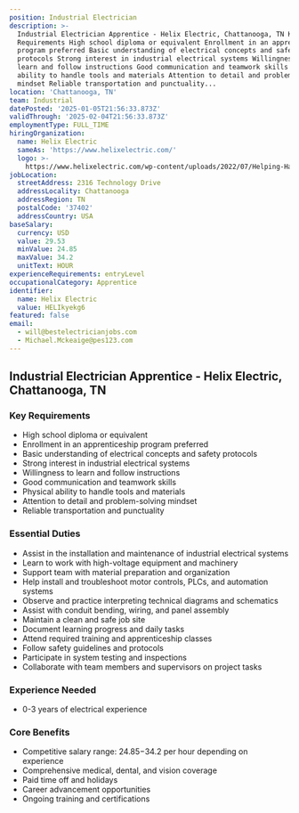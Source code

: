 ```yaml
---
position: Industrial Electrician
description: >-
  Industrial Electrician Apprentice - Helix Electric, Chattanooga, TN Key
  Requirements High school diploma or equivalent Enrollment in an apprenticeship
  program preferred Basic understanding of electrical concepts and safety
  protocols Strong interest in industrial electrical systems Willingness to
  learn and follow instructions Good communication and teamwork skills Physical
  ability to handle tools and materials Attention to detail and problem-solving
  mindset Reliable transportation and punctuality...
location: 'Chattanooga, TN'
team: Industrial
datePosted: '2025-01-05T21:56:33.873Z'
validThrough: '2025-02-04T21:56:33.873Z'
employmentType: FULL_TIME
hiringOrganization:
  name: Helix Electric
  sameAs: 'https://www.helixelectric.com/'
  logo: >-
    https://www.helixelectric.com/wp-content/uploads/2022/07/Helping-Hands-Logo_Blue-e1656694113799.jpg
jobLocation:
  streetAddress: 2316 Technology Drive
  addressLocality: Chattanooga
  addressRegion: TN
  postalCode: '37402'
  addressCountry: USA
baseSalary:
  currency: USD
  value: 29.53
  minValue: 24.85
  maxValue: 34.2
  unitText: HOUR
experienceRequirements: entryLevel
occupationalCategory: Apprentice
identifier:
  name: Helix Electric
  value: HELIkyekg6
featured: false
email:
  - will@bestelectricianjobs.com
  - Michael.Mckeaige@pes123.com
---
```




## Industrial Electrician Apprentice - Helix Electric, Chattanooga, TN

### Key Requirements
- High school diploma or equivalent
- Enrollment in an apprenticeship program preferred
- Basic understanding of electrical concepts and safety protocols
- Strong interest in industrial electrical systems
- Willingness to learn and follow instructions
- Good communication and teamwork skills
- Physical ability to handle tools and materials
- Attention to detail and problem-solving mindset
- Reliable transportation and punctuality

### Essential Duties
- Assist in the installation and maintenance of industrial electrical systems
- Learn to work with high-voltage equipment and machinery
- Support team with material preparation and organization
- Help install and troubleshoot motor controls, PLCs, and automation systems
- Observe and practice interpreting technical diagrams and schematics
- Assist with conduit bending, wiring, and panel assembly
- Maintain a clean and safe job site
- Document learning progress and daily tasks
- Attend required training and apprenticeship classes
- Follow safety guidelines and protocols
- Participate in system testing and inspections
- Collaborate with team members and supervisors on project tasks

### Experience Needed
- 0-3 years of electrical experience

### Core Benefits
- Competitive salary range: $24.85-$34.2 per hour depending on experience
- Comprehensive medical, dental, and vision coverage
- Paid time off and holidays
- Career advancement opportunities
- Ongoing training and certifications